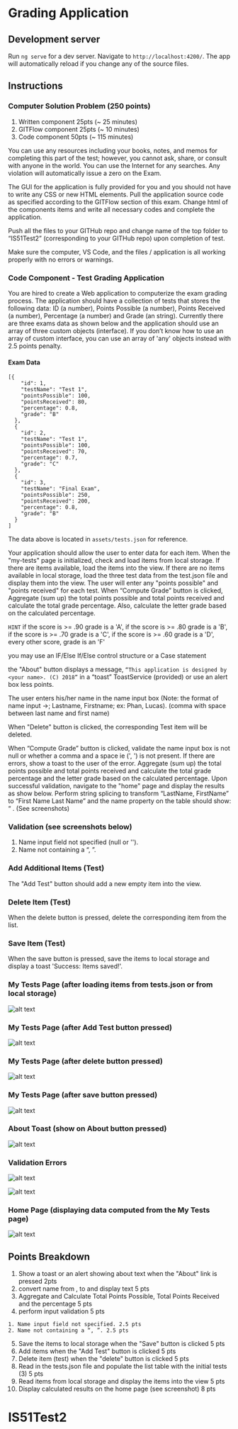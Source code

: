 # Grading Application

## Development server

Run `ng serve` for a dev server. Navigate to `http://localhost:4200/`. The app will automatically reload if you change any of the source files.

## Instructions

### Computer Solution Problem (250 points)

1. Written component 25pts (~ 25 minutes)
2. GITFlow component 25pts (~ 10 minutes)
3. Code component 50pts (~ 115 minutes)

You can use any resources including  your books, notes, and memos for completing this part of the test; however, you cannot ask, share, or consult with anyone in the world. You can use the Internet for any searches. Any violation will automatically issue a zero on the Exam.

The GUI for the application is fully provided for you and you should not have to write any CSS or new HTML elements. Pull the application source code as specified according to the GITFlow section of this exam. Change html of the components items and write all necessary codes and complete the application.

Push all the files to your GITHub repo and change name of the top folder to “IS51Test2” (corresponding to your GITHub repo) upon completion of test.

Make sure the computer, VS Code, and the files / application is all working properly with no errors or warnings.

### Code Component - Test Grading Application

You are hired to create a Web application to computerize the exam grading process. The application should have a collection of tests that stores the following data: ID (a number), Points Possible (a number), Points Received (a number), Percentage (a number) and Grade (an string). Currently there are three exams data as shown below and the application should use an array of three custom objects (interface). If you don’t know how to use an array of custom interface, you can use an array of 'any' objects instead with 2.5 points penalty.

#### Exam Data
```
[{
    "id": 1,
    "testName": "Test 1",
    "pointsPossible": 100,
    "pointsReceived": 80,
    "percentage": 0.8,
    "grade": "B"
  },
  {
    "id": 2,
    "testName": "Test 1",
    "pointsPossible": 100,
    "pointsReceived": 70,
    "percentage": 0.7,
    "grade": "C"
  },
  {
    "id": 3,
    "testName": "Final Exam",
    "pointsPossible": 250,
    "pointsReceived": 200,
    "percentage": 0.8,
    "grade": "B"
  }
]
```

The data above is located in ```assets/tests.json``` for reference. 

Your application should allow the user to enter data for each item. When the "my-tests" page is initialized, check and load items from local storage. If there are items available, load the items into the view. If there are no items available in local storage, load the three test data from the test.json file and display them into the view. The user will enter any "points possible" and "points received" for each test. When “Compute Grade” button is clicked, Aggregate (sum up) the total points possible and total points received and calculate the total grade percentage. Also, calculate the letter grade based on the calculated percentage.

```HINT```
if the score is >= .90 grade is a 'A',
if the score is >= .80 grade is a 'B',
if the score is >= .70 grade is a 'C',
if the score is >= .60 grade is a 'D',
every other score, grade is an 'F'

you may use an IF/Else If/Else control structure or a Case statement

the "About" button displays a message, ```“This application is designed by <your name>. (C) 2018”``` in a “toast” ToastService (provided) or use an alert box less points.

The user enters his/her name in the name input box (Note: the format of name input ->; Lastname, Firstname; ex: Phan, Lucas). (comma with space between last name and first name) 

When "Delete" button is clicked, the corresponding Test item will be deleted.

When “Compute Grade” button is clicked, validate the name input box is not null or whether a comma and a space ie (', ') is not present. If there are errors, show a toast to the user of the error. Aggregate (sum up) the total points possible and total points received and calculate the total grade percentage and the letter grade based on the calculated percentage. Upon successful validation, navigate to the "home" page and display the results as show below. Perform string splicing to transform “LastName, FirstName” to “First Name Last Name” and the name property on the table should show: “<First Name> <Last Name>. (See screenshots)

### Validation (see screenshots below)

1. Name input field not specified (null or '').
2. Name not containing a “, ”.

### Add Additional Items (Test)

The "Add Test" button should add a new empty item into the view.

### Delete Item (Test)

When the delete button is pressed, delete the corresponding item from the list.

### Save Item (Test)

When the save button is pressed, save the items to local storage and display a toast 'Success: Items saved!'.


### My Tests Page (after loading items from tests.json or from local storage)
![alt text](./img/1.png)

### My Tests Page (after Add Test button pressed)
![alt text](./img/2.png)

### My Tests Page (after delete button pressed)
![alt text](./img/1.png)

### My Tests Page (after save button pressed)
![alt text](./img/3.png)




### About Toast (show on About button pressed)
![alt text](./img/4.png)

### Validation Errors

![alt text](./img/5.png)

![alt text](./img/6.png)

### Home Page (displaying data computed from the My Tests page)
![alt text](./img/7.png)

## Points Breakdown

1. Show a toast or an alert showing about text when the "About" link is pressed 2pts
2. convert name from <Last Name>, <First Name> to <First Name> <Last Name> and display text 5 pts
3. Aggregate and Calculate Total Points Possible, Total Points Received and the percentage 5 pts
4. perform input validation 5 pts
  ```
1. Name input field not specified. 2.5 pts
2. Name not containing a “, ”. 2.5 pts
  ```
5. Save the items to local storage when the "Save" button is clicked 5 pts
6. Add items when the "Add Test" button is clicked 5 pts
7. Delete item (test) when the "delete" button is clicked 5 pts
8. Read in the tests.json file and populate the list table with the initial tests (3) 5 pts
9. Read items from local storage and display the items into the view 5 pts
10. Display calculated results on the home page (see screenshot) 8 pts
# IS51Test2
